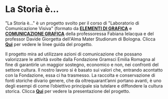 # La Storia è...
"La Storia è..." è un progetto svolto per il corso di "Laboratorio di Comunicazione Visiva" (formato da **[ELEMENTI DI GRAFICA](https://www.unibo.it/it/didattica/insegnamenti/insegnamento/2022/395282)** e **[COMUNICAZIONE GRAFICA](https://www.unibo.it/it/didattica/insegnamenti/insegnamento/2022/395289)** della professoressa Fabiana Ielacqua e del professor Davide Giorgetta dell'Alma Mater Studiorum di Bologna. Clicca **[Qui]()** per vedere le linee guida del progetto. 

Il progetto mira ad utilizzare azioni di comunicazione che possano valorizzare le attività svolte dalla Fondazione Gramsci Emilia Romagna al fine di garantirle un maggior sostegno, economico e non, nei confronti del settore cultura. Il nostro lavoro si è basato sui valori che, entrando acontatto con la Fondazione, essa ci ha trasmesso. La raccolta e conservazione di fonti storiche divario genere, che da oltrequarant’anni portano avanti, è uno degli esempi di come l’obiettivo principale sia tutelare e diffondere la cultura storica. Clicca **[Qui]()** per vedere la presentazione del progetto. 
